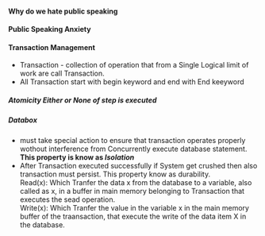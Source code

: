 #### Why do we hate public speaking

#### Public Speaking Anxiety

#### Transaction Management  
- Transaction - collection of operation that from a Single Logical limit of work are call Transaction.  
- All Transaction start with begin keyword and end with End keeyword  
##### Atomicity Either or None of step is executed  
##### Databox 
- must take special action to ensure that transaction operates properly wothout interference from Concurrently execute database statement. __This property is know as _Isolation___  
- After Transaction executed successfully if System get crushed then also transaction must persist. This property know as durability.  
Read(x): Which Tranfer the data x from the database to a variable, also called as x, in a buffer in main memory belonging to Transaction that executes the sead operation.  
Write(x): Which Tranfer the value in the variable x in the main memory buffer of the traansaction, that execute the write of the data item X in the database.  
